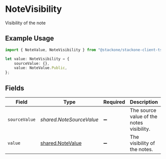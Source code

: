 # NoteVisibility

Visibility of the note

## Example Usage

```typescript
import { NoteValue, NoteVisibility } from "@stackone/stackone-client-ts/sdk/models/shared";

let value: NoteVisibility = {
    sourceValue: {},
    value: NoteValue.Public,
};
```

## Fields

| Field                                                       | Type                                                        | Required                                                    | Description                                                 | Example                                                     |
| ----------------------------------------------------------- | ----------------------------------------------------------- | ----------------------------------------------------------- | ----------------------------------------------------------- | ----------------------------------------------------------- |
| `sourceValue`                                               | *shared.NoteSourceValue*                                    | :heavy_minus_sign:                                          | The source value of the notes visibility.                   | Public                                                      |
| `value`                                                     | [shared.NoteValue](../../../sdk/models/shared/notevalue.md) | :heavy_minus_sign:                                          | The visibility of the notes.                                | public                                                      |